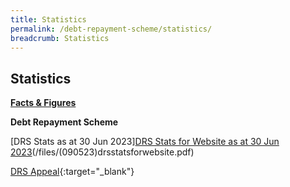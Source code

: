 ```yaml
---
title: Statistics
permalink: /debt-repayment-scheme/statistics/
breadcrumb: Statistics
---
```

[](/files/NumberofInProgressCompletedandFailedCasesforDRS(Apr22).pdf)Statistics
---

<u><b>Facts &amp; Figures</b></u>

**Debt Repayment Scheme**

[DRS Stats as at 30 Jun 2023][DRS Stats for Website as at 30 Jun 2023](/files/25july2023drsstatsforwebsiteasat30jun2023.pdf)(/files/(090523)drsstatsforwebsite.pdf)

[DRS Appeal](/files/DRSAppeal.pdf){:target="_blank"}